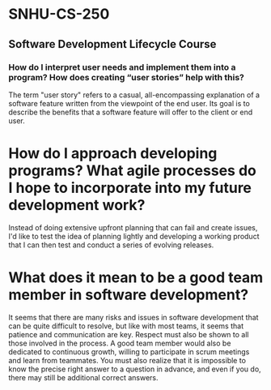 # SNHU-CS-250
## Software Development Lifecycle Course
### How do I interpret user needs and implement them into a program? How does creating “user stories” help with this?
The term "user story" refers to a casual, all-encompassing explanation of a software feature written from the viewpoint of the end user. Its goal is to describe the benefits that a software feature will offer to the client or end user.
# How do I approach developing programs? What agile processes do I hope to incorporate into my future development work?
Instead of doing extensive upfront planning that can fail and create issues, I'd like to test the idea of planning lightly and developing a working product that I can then test and conduct a series of evolving releases.
# What does it mean to be a good team member in software development?
It seems that there are many risks and issues in software development that can be quite difficult to resolve, but like with most teams, it seems that patience and communication are key. Respect must also be shown to all those involved in the process. A good team member would also be dedicated to continuous growth, willing to participate in scrum meetings and learn from teammates. You must also realize that it is impossible to know the precise right answer to a question in advance, and even if you do, there may still be additional correct answers.
